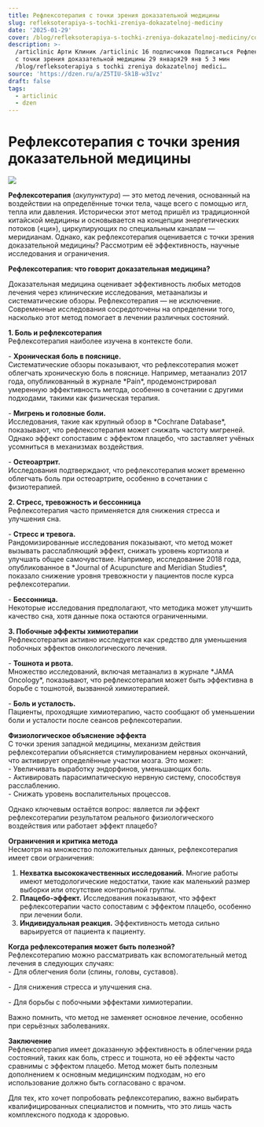 ```yaml
---
title: Рефлексотерапия с точки зрения доказательной медицины
slug: refleksoterapiya-s-tochki-zreniya-dokazatelnoj-mediciny
date: '2025-01-29'
cover: /blog/refleksoterapiya-s-tochki-zreniya-dokazatelnoj-mediciny/cover.jpg
description: >-
  /articlinic Арти Клиник /articlinic 16 подписчиков Подписаться Рефлексотерапия
  с точки зрения доказательной медицины 29 января29 янв 5 3 мин
  /blog/refleksoterapiya s tochki zreniya dokazatelnoj medici…
source: 'https://dzen.ru/a/Z5TIU-Sk1B-w3Ivz'
draft: false
tags:
  - articlinic
  - dzen
---
```


# Рефлексотерапия с точки зрения доказательной медицины

![](/blog/refleksoterapiya-s-tochki-zreniya-dokazatelnoj-mediciny/img-0.jpg)

**Рефлексотерапия** (_акупунктура_) — это метод лечения, основанный на воздействии на определённые точки тела, чаще всего с помощью игл, тепла или давления. Исторически этот метод пришёл из традиционной китайской медицины и основывается на концепции энергетических потоков («ци»), циркулирующих по специальным каналам — меридианам. Однако, как рефлексотерапия оценивается с точки зрения доказательной медицины? Рассмотрим её эффективность, научные исследования и ограничения.  
  
**Рефлексотерапия: что говорит доказательная медицина?**  
  
Доказательная медицина оценивает эффективность любых методов лечения через клинические исследования, метаанализы и систематические обзоры. Рефлексотерапия — не исключение. Современные исследования сосредоточены на определении того, насколько этот метод помогает в лечении различных состояний.  
  
**1\. Боль и рефлексотерапия**  
Рефлексотерапия наиболее изучена в контексте боли.  
  
\- **Хроническая боль в пояснице.**  
Систематические обзоры показывают, что рефлексотерапия может облегчать хроническую боль в пояснице. Например, метаанализ 2017 года, опубликованный в журнале \*Pain\*, продемонстрировал умеренную эффективность метода, особенно в сочетании с другими подходами, такими как физическая терапия.  
  
\- **Мигрень и головные боли.**  
Исследования, такие как крупный обзор в \*Cochrane Database\*, показывают, что рефлексотерапия может снижать частоту мигреней. Однако эффект сопоставим с эффектом плацебо, что заставляет учёных усомниться в механизмах воздействия.  
  
\- **Остеоартрит.**  
Исследования подтверждают, что рефлексотерапия может временно облегчать боль при остеоартрите, особенно в сочетании с физиотерапией.  
  
**2\. Стресс, тревожность и бессонница**  
Рефлексотерапия часто применяется для снижения стресса и улучшения сна.  
  
\- **Стресс и тревога.**  
Рандомизированные исследования показывают, что метод может вызывать расслабляющий эффект, снижать уровень кортизола и улучшать общее самочувствие. Например, исследование 2018 года, опубликованное в \*Journal of Acupuncture and Meridian Studies\*, показало снижение уровня тревожности у пациентов после курса рефлексотерапии.  
  
\- **Бессонница.**  
Некоторые исследования предполагают, что методика может улучшить качество сна, хотя данные пока остаются ограниченными.  
  
**3\. Побочные эффекты химиотерапии**  
Рефлексотерапия активно исследуется как средство для уменьшения побочных эффектов онкологического лечения.  
  
\- **Тошнота и рвота.**  
Множество исследований, включая метаанализ в журнале \*JAMA Oncology\*, показывают, что рефлексотерапия может быть эффективна в борьбе с тошнотой, вызванной химиотерапией.  
  
\- **Боль и усталость.**  
Пациенты, проходящие химиотерапию, часто сообщают об уменьшении боли и усталости после сеансов рефлексотерапии.  
  
**Физиологическое объяснение эффекта**  
С точки зрения западной медицины, механизм действия рефлексотерапии объясняется стимулированием нервных окончаний, что активирует определённые участки мозга. Это может:  
\- Увеличивать выработку эндорфинов, уменьшающих боль.  
\- Активировать парасимпатическую нервную систему, способствуя расслаблению.  
\- Снижать уровень воспалительных процессов.  
  
Однако ключевым остаётся вопрос: является ли эффект рефлексотерапии результатом реального физиологического воздействия или работает эффект плацебо?  
  
**Ограничения и критика метода**  
Несмотря на множество положительных данных, рефлексотерапия имеет свои ограничения:  
1. **Нехватка высококачественных исследований.** Многие работы имеют методологические недостатки, такие как маленький размер выборки или отсутствие контрольной группы.  
2. **Плацебо-эффект.** Исследования показывают, что эффект рефлексотерапии часто сопоставим с эффектом плацебо, особенно при лечении боли.  
3. **Индивидуальная реакция.** Эффективность метода сильно варьируется от пациента к пациенту.  
  
**Когда рефлексотерапия может быть полезной?**  
Рефлексотерапию можно рассматривать как вспомогательный метод лечения в следующих случаях:  
\- Для облегчения боли (спины, головы, суставов).

\- Для снижения стресса и улучшения сна.

\- Для борьбы с побочными эффектами химиотерапии.  
  
Важно помнить, что метод не заменяет основное лечение, особенно при серьёзных заболеваниях.  
  
**Заключение**  
Рефлексотерапия имеет доказанную эффективность в облегчении ряда состояний, таких как боль, стресс и тошнота, но её эффекты часто сравнимы с эффектом плацебо. Метод может быть полезным дополнением к основным медицинским подходам, но его использование должно быть согласовано с врачом.  
  
Для тех, кто хочет попробовать рефлексотерапию, важно выбирать квалифицированных специалистов и помнить, что это лишь часть комплексного подхода к здоровью.